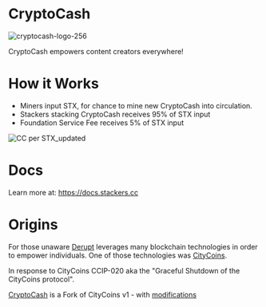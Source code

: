 # CryptoCash
![cryptocash-logo-256](https://github.com/cryptocracy/CryptoCash/assets/5354826/582b9bd0-82d4-4f1b-845a-3b5dd1824fa6)

CryptoCash empowers content creators everywhere!

# How it Works
- Miners input STX, for chance to mine new CryptoCash into circulation.
- Stackers stacking CryptoCash receives 95% of STX input
- Foundation Service Fee receives 5% of STX input

![CC per STX_updated](https://github.com/cryptocracy/CryptoCash/assets/5354826/57890970-0439-44b3-b530-03375f949296)

# Docs

Learn more at: https://docs.stackers.cc

# Origins

For those unaware [Derupt](https://derupt.io) leverages many blockchain technologies in order to empower individuals. One of those technologies was [CityCoins](https://citycoins.co). 

In response to CityCoins CCIP-020 aka the "Graceful Shutdown of the CityCoins protocol".

[CryptoCash](https://stackers.cc) is a Fork of CityCoins v1 - with [modifications](https://github.com/cryptocracy/CryptoCash/issues?q=is%3Aopen+is%3Aissue+label%3Amodification)



